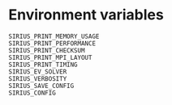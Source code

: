 # Environment variables

```
SIRIUS_PRINT_MEMORY_USAGE
SIRIUS_PRINT_PERFORMANCE
SIRIUS_PRINT_CHECKSUM
SIRIUS_PRINT_MPI_LAYOUT
SIRIUS_PRINT_TIMING
SIRIUS_EV_SOLVER
SIRIUS_VERBOSITY
SIRIUS_SAVE_CONFIG
SIRIUS_CONFIG
```


